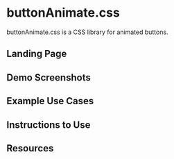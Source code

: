 # buttonAnimate.css
buttonAnimate.css is a CSS library for animated buttons.


## Landing Page


## Demo Screenshots


## Example Use Cases


## Instructions to Use


## Resources
